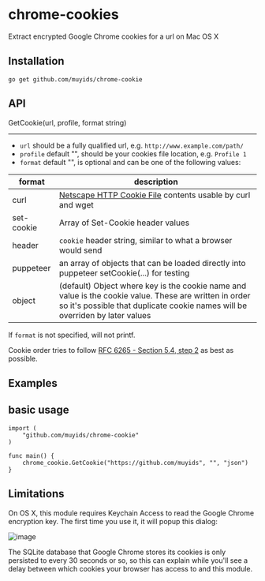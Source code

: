 # chrome-cookies

Extract encrypted Google Chrome cookies for a url on Mac OS X 

## Installation

```
go get github.com/muyids/chrome-cookie
```

## API

GetCookie(url, profile, format string) 

---------------------------------

- `url` should be a fully qualified url, e.g. `http://www.example.com/path/`
- `profile` default "", should be your cookies file location, e.g. `Profile 1` 
- `format` default "", is optional and can be one of the following values:

format | description
------------ | -------------
curl | [Netscape HTTP Cookie File](http://curl.haxx.se/docs/http-cookies.html) contents usable by curl and wget
set-cookie | Array of Set-Cookie header values
header | `cookie` header string, similar to what a browser would send
puppeteer | an array of objects that can be loaded directly into puppeteer setCookie(...) for testing
object | (default) Object where key is the cookie name and value is the cookie value. These are written in order so it's possible that duplicate cookie names will be overriden by later values

If `format` is not specified, will not printf.

Cookie order tries to follow [RFC 6265 - Section 5.4, step 2](http://tools.ietf.org/html/rfc6265#section-5.4) as best as possible.

## Examples

basic usage
-----------

```cgo
import (
    "github.com/muyids/chrome-cookie"
)

func main() {
    chrome_cookie.GetCookie("https://github.com/muyids", "", "json")
}
```

## Limitations

On OS X, this module requires Keychain Access to read the Google Chrome encryption key. The first time you use it, it will popup this dialog:

![image](https://raw.githubusercontent.com/muyids/godvein.github.io/master/static/warn.png)

The SQLite database that Google Chrome stores its cookies is only persisted to every 30 seconds or so, so this can explain while you'll see a delay between which cookies your browser has access to and this module.


